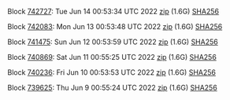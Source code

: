 Block [742727](https://testnet-insight.dashevo.org/insight/block/0000005a2c1a80addaac93ee148ef9332cae3776253f1baa4ba5527320042192): Tue Jun 14 00:53:34 UTC 2022 [zip](https://dash-bootstrap.ams3.digitaloceanspaces.com/testnet/2022-06-14/bootstrap.dat.zip) (1.6G) [SHA256](https://dash-bootstrap.ams3.digitaloceanspaces.com/testnet/2022-06-14/sha256.txt)

Block [742083](https://testnet-insight.dashevo.org/insight/block/0000008ab249e040a8c65dfc66f34e6ccfab46221a1ac87a58d591c895fe5421): Mon Jun 13 00:53:48 UTC 2022 [zip](https://dash-bootstrap.ams3.digitaloceanspaces.com/testnet/2022-06-13/bootstrap.dat.zip) (1.6G) [SHA256](https://dash-bootstrap.ams3.digitaloceanspaces.com/testnet/2022-06-13/sha256.txt)

Block [741475](https://testnet-insight.dashevo.org/insight/block/000000b7bc1c68b74b8d8b48a9a7be7a07d30442e79c0e3444c31c8f6cc4d05f): Sun Jun 12 00:53:59 UTC 2022 [zip](https://dash-bootstrap.ams3.digitaloceanspaces.com/testnet/2022-06-12/bootstrap.dat.zip) (1.6G) [SHA256](https://dash-bootstrap.ams3.digitaloceanspaces.com/testnet/2022-06-12/sha256.txt)

Block [740869](https://testnet-insight.dashevo.org/insight/block/00000096f94fd447fc3c50e20ce9854a93a78f9ce216b26388baaaf26340704e): Sat Jun 11 00:55:25 UTC 2022 [zip](https://dash-bootstrap.ams3.digitaloceanspaces.com/testnet/2022-06-11/bootstrap.dat.zip) (1.6G) [SHA256](https://dash-bootstrap.ams3.digitaloceanspaces.com/testnet/2022-06-11/sha256.txt)

Block [740236](https://testnet-insight.dashevo.org/insight/block/000001e577cc1eba0eb02bf5e8b3a9d4d4f5ca7924247777553c2b74e01cf2cb): Fri Jun 10 00:53:53 UTC 2022 [zip](https://dash-bootstrap.ams3.digitaloceanspaces.com/testnet/2022-06-10/bootstrap.dat.zip) (1.6G) [SHA256](https://dash-bootstrap.ams3.digitaloceanspaces.com/testnet/2022-06-10/sha256.txt)

Block [739625](https://testnet-insight.dashevo.org/insight/block/000000c4f53efe4211aa9fa05f171b9bed7f26fe5cd05650ceeee05e21bceda4): Thu Jun  9 00:55:24 UTC 2022 [zip](https://dash-bootstrap.ams3.digitaloceanspaces.com/testnet/2022-06-09/bootstrap.dat.zip) (1.6G) [SHA256](https://dash-bootstrap.ams3.digitaloceanspaces.com/testnet/2022-06-09/sha256.txt)
